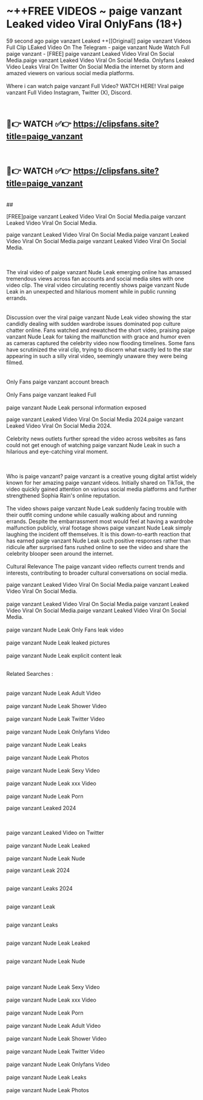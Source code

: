 # ~++FREE VIDEOS ~ paige vanzant Leaked video Viral OnlyFans (18+)<br>


59 second ago paige vanzant Leaked ++[[Original]] paige vanzant Videos Full Clip LEaked Video On The Telegram  - paige vanzant Nude  Watch Full paige vanzant - [FREE] paige vanzant Leaked Video Viral On Social Media.paige vanzant Leaked Video Viral On Social Media.   Onlyfans Leaked Video Leaks Viral On Twitter On Social Media the internet by storm and amazed viewers on various social media platforms. <br><br>
Where i can watch paige vanzant Full Video? WATCH HERE! Viral paige vanzant Full Video Instagram, Twitter (X), Discord. <br>


 <br>

##  🔴👉 WATCH ✅👉  <a href="https://clipsfans.site?title=paige_vanzant&ref=git">https://clipsfans.site?title=paige_vanzant</a> <br>
  <br>

##  🔴👉 WATCH ✅👉  <a href="https://clipsfans.site?title=paige_vanzant&ref=git">https://clipsfans.site?title=paige_vanzant</a> <br>
  <br>
  ##



[FREE]paige vanzant Leaked Video Viral On Social Media.paige vanzant Leaked Video Viral On Social Media. <br>

paige vanzant Leaked Video Viral On Social Media.paige vanzant Leaked Video Viral On Social Media.paige vanzant Leaked Video Viral On Social Media. <br>


  <br>

  <br>
The viral video of paige vanzant Nude Leak emerging online has amassed tremendous views across fan accounts and social media sites with one video clip. The viral video circulating recently shows paige vanzant Nude Leak in an unexpected and hilarious moment while in public running errands.<br>
<br>


<br>
Discussion over the viral paige vanzant Nude Leak video showing the star candidly dealing with sudden wardrobe issues dominated pop culture chatter online. Fans watched and rewatched the short video, praising paige vanzant Nude Leak for taking the malfunction with grace and humor even as cameras captured the celebrity video now flooding timelines. Some fans have scrutinized the viral clip, trying to discern what exactly led to the star appearing in such a silly viral video, seemingly unaware they were being filmed.<br>
<br>
<br> 
Only Fans paige vanzant account breach<br>
<br>
Only Fans paige vanzant leaked Full <br>
<br>
paige vanzant Nude Leak personal information exposed<br>

paige vanzant Leaked Video Viral On Social Media 2024.paige vanzant Leaked Video Viral On Social Media 2024. <br>
<br>
Celebrity news outlets further spread the video across websites as fans could not get enough of watching paige vanzant Nude Leak in such a hilarious and eye-catching viral moment.<br>
<br>

<br>
Who is paige vanzant? paige vanzant is a creative young digital artist widely known for her amazing paige vanzant videos. Initially shared on TikTok, the video quickly gained attention on various social media platforms and further strengthened Sophia Rain's online reputation.<br>
<br>
The video shows paige vanzant Nude Leak suddenly facing trouble with their outfit coming undone while casually walking about and running errands. Despite the embarrassment most would feel at having a wardrobe malfunction publicly, viral footage shows paige vanzant Nude Leak simply laughing the incident off themselves. It is this down-to-earth reaction that has earned paige vanzant Nude Leak such positive responses rather than ridicule after surprised fans rushed online to see the video and share the celebrity blooper seen around the internet.<br>
<br>
Cultural Relevance The paige vanzant video reflects current trends and interests, contributing to broader cultural conversations on social media.<br>

paige vanzant Leaked Video Viral On Social Media.paige vanzant Leaked Video Viral On Social Media.<br>
<br>
paige vanzant Leaked Video Viral On Social Media.paige vanzant Leaked Video Viral On Social Media.paige vanzant Leaked Video Viral On Social Media.<br>
<br>
paige vanzant Nude Leak Only Fans leak video<br>
<br>
paige vanzant Nude Leak leaked pictures<br>
<br>
paige vanzant Nude Leak explicit content leak<br>


<br>
Related Searches :<br>
<br>

<br>
paige vanzant Nude Leak Adult Video<br>
<br>
paige vanzant Nude Leak Shower Video<br>
<br>
paige vanzant Nude Leak Twitter Video<br>
<br>
paige vanzant Nude Leak Onlyfans Video<br>
<br>
paige vanzant Nude Leak Leaks<br>
<br>
paige vanzant Nude Leak Photos<br>

<br>
paige vanzant Nude Leak Sexy Video<br>
<br>
paige vanzant Nude Leak xxx Video<br>
<br>
paige vanzant Nude Leak Porn<br>

paige vanzant  Leaked 2024 <br> <br>
<br>

paige vanzant Leaked Video on Twitter <br>
<br>
paige vanzant Nude Leak Leaked<br>
<br>
paige vanzant Nude Leak Nude<br>


paige vanzant  Leak 2024 <br> <br>



paige vanzant  Leaks 2024 <br> <br>



 
paige vanzant  Leak<br> <br>



paige vanzant  Leaks<br> <br>


paige vanzant Nude Leak Leaked<br> <br>

paige vanzant Nude Leak Nude<br> <br>
<br> <br>
paige vanzant Nude Leak Sexy Video
<br> <br>
paige vanzant Nude Leak xxx Video
<br> <br>
paige vanzant Nude Leak Porn
<br> <br>
paige vanzant Nude Leak Adult Video
<br> <br>
paige vanzant Nude Leak Shower Video
<br> <br>
paige vanzant Nude Leak Twitter Video
<br> <br>
paige vanzant Nude Leak Onlyfans Video
<br> <br>
paige vanzant Nude Leak Leaks
<br> <br>
paige vanzant Nude Leak Photos






</p>




 



</p>










